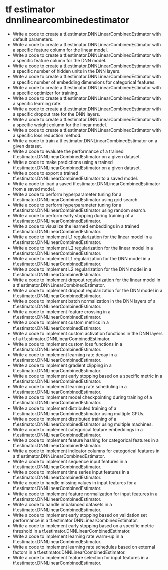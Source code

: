 # tf estimator dnnlinearcombinedestimator

- Write a code to create a tf.estimator.DNNLinearCombinedEstimator with default parameters.
- Write a code to create a tf.estimator.DNNLinearCombinedEstimator with a specific feature column for the linear model.
- Write a code to create a tf.estimator.DNNLinearCombinedEstimator with a specific feature column for the DNN model.
- Write a code to create a tf.estimator.DNNLinearCombinedEstimator with a specific number of hidden units in the DNN layers.
- Write a code to create a tf.estimator.DNNLinearCombinedEstimator with a specific number of embedding dimensions for categorical features.
- Write a code to create a tf.estimator.DNNLinearCombinedEstimator with a specific optimizer for training.
- Write a code to create a tf.estimator.DNNLinearCombinedEstimator with a specific learning rate.
- Write a code to create a tf.estimator.DNNLinearCombinedEstimator with a specific dropout rate for the DNN layers.
- Write a code to create a tf.estimator.DNNLinearCombinedEstimator with a specific weight column for the linear model.
- Write a code to create a tf.estimator.DNNLinearCombinedEstimator with a specific loss reduction method.
- Write a code to train a tf.estimator.DNNLinearCombinedEstimator on a given dataset.
- Write a code to evaluate the performance of a trained tf.estimator.DNNLinearCombinedEstimator on a given dataset.
- Write a code to make predictions using a trained tf.estimator.DNNLinearCombinedEstimator on a given dataset.
- Write a code to export a trained tf.estimator.DNNLinearCombinedEstimator to a saved model.
- Write a code to load a saved tf.estimator.DNNLinearCombinedEstimator from a saved model.
- Write a code to perform hyperparameter tuning for a tf.estimator.DNNLinearCombinedEstimator using grid search.
- Write a code to perform hyperparameter tuning for a tf.estimator.DNNLinearCombinedEstimator using random search.
- Write a code to perform early stopping during training of a tf.estimator.DNNLinearCombinedEstimator.
- Write a code to visualize the learned embeddings in a trained tf.estimator.DNNLinearCombinedEstimator.
- Write a code to implement L1 regularization for the linear model in a tf.estimator.DNNLinearCombinedEstimator.
- Write a code to implement L2 regularization for the linear model in a tf.estimator.DNNLinearCombinedEstimator.
- Write a code to implement L1 regularization for the DNN model in a tf.estimator.DNNLinearCombinedEstimator.
- Write a code to implement L2 regularization for the DNN model in a tf.estimator.DNNLinearCombinedEstimator.
- Write a code to implement dropout regularization for the linear model in a tf.estimator.DNNLinearCombinedEstimator.
- Write a code to implement dropout regularization for the DNN model in a tf.estimator.DNNLinearCombinedEstimator.
- Write a code to implement batch normalization in the DNN layers of a tf.estimator.DNNLinearCombinedEstimator.
- Write a code to implement feature crossing in a tf.estimator.DNNLinearCombinedEstimator.
- Write a code to implement custom metrics in a tf.estimator.DNNLinearCombinedEstimator.
- Write a code to implement custom activation functions in the DNN layers of a tf.estimator.DNNLinearCombinedEstimator.
- Write a code to implement custom loss functions in a tf.estimator.DNNLinearCombinedEstimator.
- Write a code to implement learning rate decay in a tf.estimator.DNNLinearCombinedEstimator.
- Write a code to implement gradient clipping in a tf.estimator.DNNLinearCombinedEstimator.
- Write a code to implement early stopping based on a specific metric in a tf.estimator.DNNLinearCombinedEstimator.
- Write a code to implement learning rate scheduling in a tf.estimator.DNNLinearCombinedEstimator.
- Write a code to implement model checkpointing during training of a tf.estimator.DNNLinearCombinedEstimator.
- Write a code to implement distributed training of a tf.estimator.DNNLinearCombinedEstimator using multiple GPUs.
- Write a code to implement distributed training of a tf.estimator.DNNLinearCombinedEstimator using multiple machines.
- Write a code to implement categorical feature embeddings in a tf.estimator.DNNLinearCombinedEstimator.
- Write a code to implement feature hashing for categorical features in a tf.estimator.DNNLinearCombinedEstimator.
- Write a code to implement indicator columns for categorical features in a tf.estimator.DNNLinearCombinedEstimator.
- Write a code to implement sequence input features in a tf.estimator.DNNLinearCombinedEstimator.
- Write a code to implement time series input features in a tf.estimator.DNNLinearCombinedEstimator.
- Write a code to handle missing values in input features for a tf.estimator.DNNLinearCombinedEstimator.
- Write a code to implement feature normalization for input features in a tf.estimator.DNNLinearCombinedEstimator.
- Write a code to handle imbalanced datasets in a tf.estimator.DNNLinearCombinedEstimator.
- Write a code to implement early stopping based on validation set performance in a tf.estimator.DNNLinearCombinedEstimator.
- Write a code to implement early stopping based on a specific metric threshold in a tf.estimator.DNNLinearCombinedEstimator.
- Write a code to implement learning rate warm-up in a tf.estimator.DNNLinearCombinedEstimator.
- Write a code to implement learning rate schedules based on external factors in a tf.estimator.DNNLinearCombinedEstimator.
- Write a code to implement feature selection for input features in a tf.estimator.DNNLinearCombinedEstimator.